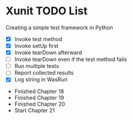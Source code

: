 # Xunit TODO List

Creating a simple test framework in Python

- [X] Invoke test method
- [X] Invoke setUp first
- [X] Invoke tearDown afterward
- [ ] Invoke tearDown even if the test method fails
- [ ] Run multiple tests
- [ ] Report collected results
- [X] Log string in WasRun

- Finished Chapter 18
- Finished Chapter 19
- Finished Chapter 20
- Start Chapter 21
